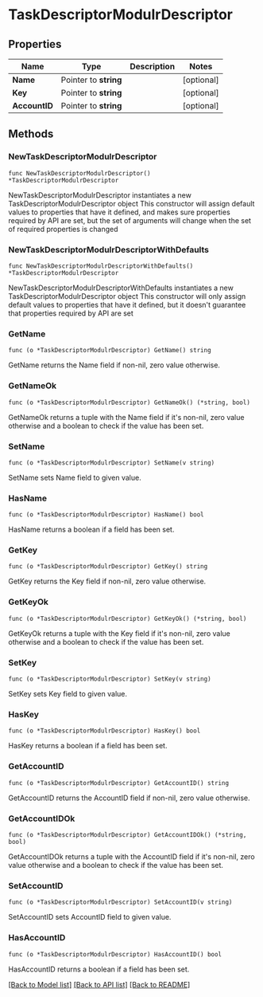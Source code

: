 # TaskDescriptorModulrDescriptor

## Properties

Name | Type | Description | Notes
------------ | ------------- | ------------- | -------------
**Name** | Pointer to **string** |  | [optional] 
**Key** | Pointer to **string** |  | [optional] 
**AccountID** | Pointer to **string** |  | [optional] 

## Methods

### NewTaskDescriptorModulrDescriptor

`func NewTaskDescriptorModulrDescriptor() *TaskDescriptorModulrDescriptor`

NewTaskDescriptorModulrDescriptor instantiates a new TaskDescriptorModulrDescriptor object
This constructor will assign default values to properties that have it defined,
and makes sure properties required by API are set, but the set of arguments
will change when the set of required properties is changed

### NewTaskDescriptorModulrDescriptorWithDefaults

`func NewTaskDescriptorModulrDescriptorWithDefaults() *TaskDescriptorModulrDescriptor`

NewTaskDescriptorModulrDescriptorWithDefaults instantiates a new TaskDescriptorModulrDescriptor object
This constructor will only assign default values to properties that have it defined,
but it doesn't guarantee that properties required by API are set

### GetName

`func (o *TaskDescriptorModulrDescriptor) GetName() string`

GetName returns the Name field if non-nil, zero value otherwise.

### GetNameOk

`func (o *TaskDescriptorModulrDescriptor) GetNameOk() (*string, bool)`

GetNameOk returns a tuple with the Name field if it's non-nil, zero value otherwise
and a boolean to check if the value has been set.

### SetName

`func (o *TaskDescriptorModulrDescriptor) SetName(v string)`

SetName sets Name field to given value.

### HasName

`func (o *TaskDescriptorModulrDescriptor) HasName() bool`

HasName returns a boolean if a field has been set.

### GetKey

`func (o *TaskDescriptorModulrDescriptor) GetKey() string`

GetKey returns the Key field if non-nil, zero value otherwise.

### GetKeyOk

`func (o *TaskDescriptorModulrDescriptor) GetKeyOk() (*string, bool)`

GetKeyOk returns a tuple with the Key field if it's non-nil, zero value otherwise
and a boolean to check if the value has been set.

### SetKey

`func (o *TaskDescriptorModulrDescriptor) SetKey(v string)`

SetKey sets Key field to given value.

### HasKey

`func (o *TaskDescriptorModulrDescriptor) HasKey() bool`

HasKey returns a boolean if a field has been set.

### GetAccountID

`func (o *TaskDescriptorModulrDescriptor) GetAccountID() string`

GetAccountID returns the AccountID field if non-nil, zero value otherwise.

### GetAccountIDOk

`func (o *TaskDescriptorModulrDescriptor) GetAccountIDOk() (*string, bool)`

GetAccountIDOk returns a tuple with the AccountID field if it's non-nil, zero value otherwise
and a boolean to check if the value has been set.

### SetAccountID

`func (o *TaskDescriptorModulrDescriptor) SetAccountID(v string)`

SetAccountID sets AccountID field to given value.

### HasAccountID

`func (o *TaskDescriptorModulrDescriptor) HasAccountID() bool`

HasAccountID returns a boolean if a field has been set.


[[Back to Model list]](../README.md#documentation-for-models) [[Back to API list]](../README.md#documentation-for-api-endpoints) [[Back to README]](../README.md)


